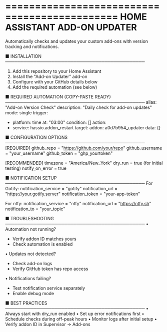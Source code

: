 =============================================
HOME ASSISTANT ADD-ON UPDATER
=============================================

Automatically checks and updates your custom add-ons with version tracking and notifications.

■ INSTALLATION
─────────────────────────────────────────────
1. Add this repository to your Home Assistant
2. Install the "Add-on Updater" add-on
3. Configure with your GitHub details below
4. Add the required automation (see below)

■ REQUIRED AUTOMATION (COPY-PASTE READY)
─────────────────────────────────────────────
alias: "Add-on Version Check"
description: "Daily check for add-on updates"
mode: single
trigger:
  - platform: time
    at: "03:00"
condition: []
action:
  - service: hassio.addon_restart
    target:
      addon: a0d7b954_updater
    data: {}

■ CONFIGURATION OPTIONS
─────────────────────────────────────────────
[REQUIRED]
github_repo = "https://github.com/your/repo"
github_username = "your_username"
github_token = "ghp_yourtoken"

[RECOMMENDED]
timezone = "America/New_York"
dry_run = true (for initial testing)
notify_on_error = true

■ NOTIFICATION SETUP
─────────────────────────────────────────────
For Gotify:
notification_service = "gotify"
notification_url = "https://your.gotify.server"
notification_token = "your-app-token"

For ntfy:
notification_service = "ntfy"
notification_url = "https://ntfy.sh"
notification_to = "your_topic"

■ TROUBLESHOOTING
─────────────────────────────────────────────
• Automation not running?
  - Verify addon ID matches yours
  - Check automation is enabled

• Updates not detected?
  - Check add-on logs
  - Verify GitHub token has repo access

• Notifications failing?
  - Test notification service separately
  - Enable debug mode

■ BEST PRACTICES
─────────────────────────────────────────────
• Always start with dry_run enabled
• Set up error notifications first
• Schedule checks during off-peak hours
• Monitor logs after initial setup
• Verify addon ID in Supervisor → Add-ons